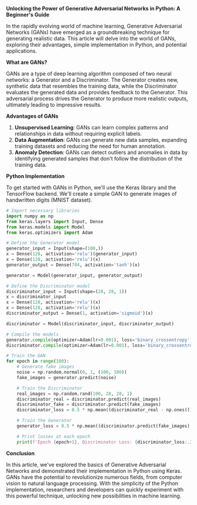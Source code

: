 **Unlocking the Power of Generative Adversarial Networks in Python: A Beginner's Guide**

In the rapidly evolving world of machine learning, Generative Adversarial Networks (GANs) have emerged as a groundbreaking technique for generating realistic data. This article will delve into the world of GANs, exploring their advantages, simple implementation in Python, and potential applications.

**What are GANs?**

GANs are a type of deep learning algorithm composed of two neural networks: a Generator and a Discriminator. The Generator creates new, synthetic data that resembles the training data, while the Discriminator evaluates the generated data and provides feedback to the Generator. This adversarial process drives the Generator to produce more realistic outputs, ultimately leading to impressive results.

**Advantages of GANs**

1. **Unsupervised Learning**: GANs can learn complex patterns and relationships in data without requiring explicit labels.
2. **Data Augmentation**: GANs can generate new data samples, expanding training datasets and reducing the need for human annotation.
3. **Anomaly Detection**: GANs can detect outliers and anomalies in data by identifying generated samples that don't follow the distribution of the training data.

**Python Implementation**

To get started with GANs in Python, we'll use the Keras library and the TensorFlow backend. We'll create a simple GAN to generate images of handwritten digits (MNIST dataset).

```python
# Import necessary libraries
import numpy as np
from keras.layers import Input, Dense
from keras.models import Model
from keras.optimizers import Adam

# Define the Generator model
generator_input = Input(shape=(100,))
x = Dense(128, activation='relu')(generator_input)
x = Dense(128, activation='relu')(x)
generator_output = Dense(784, activation='tanh')(x)

generator = Model(generator_input, generator_output)

# Define the Discriminator model
discriminator_input = Input(shape=(28, 28, 1))
x = discriminator_input
x = Dense(128, activation='relu')(x)
x = Dense(128, activation='relu')(x)
discriminator_output = Dense(1, activation='sigmoid')(x)

discriminator = Model(discriminator_input, discriminator_output)

# Compile the models
generator.compile(optimizer=Adam(lr=0.001), loss='binary_crossentropy')
discriminator.compile(optimizer=Adam(lr=0.001), loss='binary_crossentropy')

# Train the GAN
for epoch in range(100):
    # Generate fake images
    noise = np.random.normal(0, 1, (100, 100))
    fake_images = generator.predict(noise)

    # Train the Discriminator
    real_images = np.random.rand(100, 28, 28, 1)
    discriminator_real = discriminator.predict(real_images)
    discriminator_fake = discriminator.predict(fake_images)
    discriminator_loss = 0.5 * np.mean((discriminator_real - np.ones((100, 1))) ** 2) + 0.5 * np.mean((discriminator_fake - np.zeros((100, 1))) ** 2)

    # Train the Generator
    generator_loss = 0.5 * np.mean((discriminator.predict(fake_images) - np.ones((100, 1))) ** 2)

    # Print losses at each epoch
    print(f'Epoch {epoch+1}, Discriminator Loss: {discriminator_loss:.3f}, Generator Loss: {generator_loss:.3f}')
```

**Conclusion**

In this article, we've explored the basics of Generative Adversarial Networks and demonstrated their implementation in Python using Keras. GANs have the potential to revolutionize numerous fields, from computer vision to natural language processing. With the simplicity of the Python implementation, researchers and developers can quickly experiment with this powerful technique, unlocking new possibilities in machine learning.